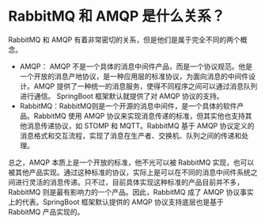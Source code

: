 # RabbitMQ 和 AMQP 是什么关系？

RabbitMQ 和 AMQP 有着非常密切的关系，但是他们是属于完全不同的两个概念。

+ AMQP： AMQP 不是一个具体的消息中间件产品，而是一个协议规范。他是一个开放的消息产地协议，是一种应用层的标准协议，为面向消息的中间件设计。AMQP 提供了一种统一的消息服务，使得不同程序之间可以通过消息队列进行通信。 SpringBoot 框架默认就提供了对 AMQP 协议的支持。
+ RabbitMQ：RabbitMQ则是一个开源的消息中间件，是一个具体的软件产品。RabbitMQ 使用 AMQP 协议来实现消息传递的标准，但其实他也支持其他消息传递协议，如 STOMP 和 MQTT。RabbitMQ 基于 AMQP 协议定义的消息格式和交互流程，实现了消息在生产者、交换机、队列之间的传递和处理。

总之，AMQP 本质上是一个开放的标准，他不光可以被 RabbitMQ 实现，也可以被其他产品实现。通过这种标准的协议，实际上是可以在不同的消息中间件系统之间进行灵活的消息传递。只不过，目前具体实现这种标准的产品目前并不多，RabbitMQ 则是最有影响力的一个产品。因此，RabbitMQ 成了 AMQP 协议事实上的代表。SpringBoot 框架默认提供的 AMQP 协议支持底层也是基于 RabbitMQ 产品实现的。


